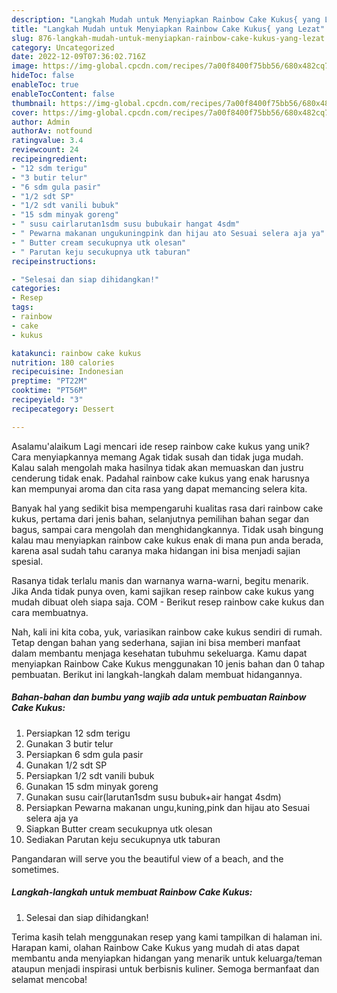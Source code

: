 ```yaml
---
description: "Langkah Mudah untuk Menyiapkan Rainbow Cake Kukus{ yang Lezat"
title: "Langkah Mudah untuk Menyiapkan Rainbow Cake Kukus{ yang Lezat"
slug: 876-langkah-mudah-untuk-menyiapkan-rainbow-cake-kukus-yang-lezat
category: Uncategorized
date: 2022-12-09T07:36:02.716Z
image: https://img-global.cpcdn.com/recipes/7a00f8400f75bb56/680x482cq70/rainbow-cake-kukus-foto-resep-utama.jpg
hideToc: false
enableToc: true
enableTocContent: false
thumbnail: https://img-global.cpcdn.com/recipes/7a00f8400f75bb56/680x482cq70/rainbow-cake-kukus-foto-resep-utama.jpg
cover: https://img-global.cpcdn.com/recipes/7a00f8400f75bb56/680x482cq70/rainbow-cake-kukus-foto-resep-utama.jpg
author: Admin
authorAv: notfound
ratingvalue: 3.4
reviewcount: 24
recipeingredient:
- "12 sdm terigu"
- "3 butir telur"
- "6 sdm gula pasir"
- "1/2 sdt SP"
- "1/2 sdt vanili bubuk"
- "15 sdm minyak goreng"
- " susu cairlarutan1sdm susu bubukair hangat 4sdm"
- " Pewarna makanan ungukuningpink dan hijau ato Sesuai selera aja ya"
- " Butter cream secukupnya utk olesan"
- " Parutan keju secukupnya utk taburan"
recipeinstructions:

- "Selesai dan siap dihidangkan!"
categories:
- Resep
tags:
- rainbow
- cake
- kukus

katakunci: rainbow cake kukus 
nutrition: 180 calories
recipecuisine: Indonesian
preptime: "PT22M"
cooktime: "PT56M"
recipeyield: "3"
recipecategory: Dessert

---
```



Asalamu'alaikum Lagi mencari ide resep rainbow cake kukus yang unik? Cara menyiapkannya memang Agak tidak susah dan tidak juga mudah. Kalau salah mengolah maka hasilnya tidak akan memuaskan dan justru cenderung tidak enak. Padahal rainbow cake kukus yang enak harusnya kan mempunyai aroma dan cita rasa yang dapat memancing selera kita.


Banyak hal yang sedikit bisa mempengaruhi kualitas rasa dari rainbow cake kukus, pertama dari jenis bahan, selanjutnya pemilihan bahan segar dan bagus, sampai cara mengolah dan menghidangkannya. Tidak usah bingung kalau mau menyiapkan rainbow cake kukus enak di mana pun anda berada, karena asal sudah tahu caranya maka hidangan ini bisa menjadi sajian spesial.

Rasanya tidak terlalu manis dan warnanya warna-warni, begitu menarik. Jika Anda tidak punya oven, kami sajikan resep rainbow cake kukus yang mudah dibuat oleh siapa saja. COM - Berikut resep rainbow cake kukus dan cara membuatnya.


Nah, kali ini kita coba, yuk, variasikan rainbow cake kukus sendiri di rumah. Tetap dengan bahan yang sederhana, sajian ini bisa memberi manfaat dalam membantu menjaga kesehatan tubuhmu sekeluarga. Kamu dapat menyiapkan Rainbow Cake Kukus menggunakan 10 jenis bahan dan 0 tahap pembuatan. Berikut ini langkah-langkah dalam membuat hidangannya.

<!--inarticleads1-->

##### Bahan-bahan dan bumbu yang wajib ada untuk pembuatan Rainbow Cake Kukus:

1. Persiapkan 12 sdm terigu
1. Gunakan 3 butir telur
1. Persiapkan 6 sdm gula pasir
1. Gunakan 1/2 sdt SP
1. Persiapkan 1/2 sdt vanili bubuk
1. Gunakan 15 sdm minyak goreng
1. Gunakan  susu cair(larutan1sdm susu bubuk+air hangat 4sdm)
1. Persiapkan  Pewarna makanan ungu,kuning,pink dan hijau ato Sesuai selera aja ya
1. Siapkan  Butter cream secukupnya utk olesan
1. Sediakan  Parutan keju secukupnya utk taburan


Pangandaran will serve you the beautiful view of a beach, and the sometimes. 

<!--inarticleads2-->

##### Langkah-langkah untuk membuat Rainbow Cake Kukus:


1. Selesai dan siap dihidangkan!



Terima kasih telah menggunakan resep yang kami tampilkan di halaman ini. Harapan kami, olahan Rainbow Cake Kukus yang mudah di atas dapat membantu anda menyiapkan hidangan yang menarik untuk keluarga/teman ataupun menjadi inspirasi untuk berbisnis kuliner. Semoga bermanfaat dan selamat mencoba!
